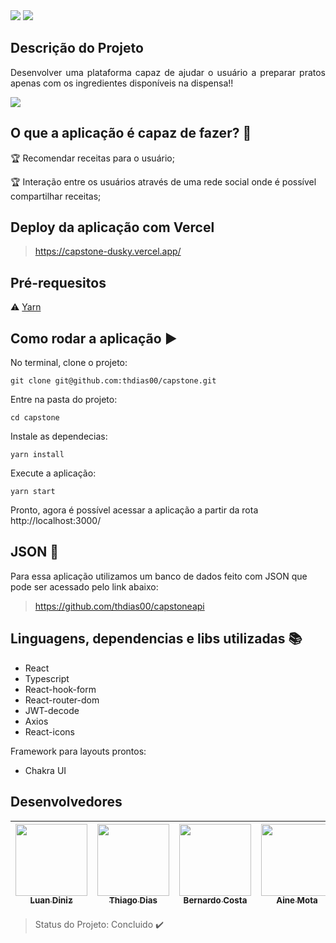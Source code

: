 <img src="https://user-images.githubusercontent.com/88336360/151994368-a25609d8-7bc3-496b-b858-7b38554da9ef.png"/>
<img src="https://img.shields.io/static/v1?label=react&message=framework&color=blue&style=for-the-badge&logo=REACT"/>

## Descrição do Projeto <br/>

<p align="justify"> Desenvolver uma plataforma capaz de ajudar o usuário a preparar pratos apenas com os ingredientes disponíveis na dispensa!! </p>

<img src="https://user-images.githubusercontent.com/88336360/151995119-16c5fd91-5e53-4ad8-b75a-df3cc753e2ae.png"/>

## O que a aplicação é capaz de fazer? :checkered_flag:

:trophy: Recomendar receitas para o usuário;

:trophy: Interação entre os usuários através de uma rede social onde é possível compartilhar receitas;

## Deploy da aplicação com Vercel

> https://capstone-dusky.vercel.app/

## Pré-requesitos

:warning: [Yarn](https://classic.yarnpkg.com/pt-BR/docs/install/#windows-stable) 

## Como rodar a aplicação :arrow_forward:

No terminal, clone o projeto: 

```
git clone git@github.com:thdias00/capstone.git
```

Entre na pasta do projeto:  

```
cd capstone
```

Instale as dependecias:

```
yarn install
```

Execute a aplicação:

```
yarn start
```

Pronto, agora é possível acessar a aplicação a partir da rota http://localhost:3000/ 

## JSON :floppy_disk:

Para essa aplicação utilizamos um banco de dados feito com JSON que pode ser acessado pelo link abaixo: 

> https://github.com/thdias00/capstoneapi

## Linguagens, dependencias e libs utilizadas :books:

- React
- Typescript
- React-hook-form
- React-router-dom
- JWT-decode
- Axios
- React-icons


Framework para layouts prontos:
- Chakra UI

## Desenvolvedores

[<img src="https://user-images.githubusercontent.com/88336360/151998369-995ccb3e-d97e-4573-a6f0-b9663a6b66fb.png" width=115><br><sub>Luan Diniz</sub>](https://github.com/luandniz) |[<img src="https://user-images.githubusercontent.com/88336360/151998705-d22830fa-d9e2-4cf4-990a-e5b8a8e8c29f.png" width=115><br><sub>Thiago Dias</sub>](https://github.com/thdias00) | [<img src="https://user-images.githubusercontent.com/88336360/151998944-33b69bc7-ab76-4f49-805a-028b188f3238.png" width=115><br><sub>Bernardo Costa</sub>](https://github.com/bercardosoc) | [<img src="https://user-images.githubusercontent.com/88336360/151999168-130dace3-40e3-41cc-94d9-7b00e27e33b7.png" width=115><br><sub>Aine Mota</sub>](https://github.com/ainemota) | [<img src="https://user-images.githubusercontent.com/88336360/151999391-cc0d006c-3f30-423d-a064-8639a60f7270.png" width=115><br><sub>Murillo Lopes</sub>](https://github.com/murillotlopes) | [<img src="https://user-images.githubusercontent.com/88336360/151999711-621ae2f3-638d-4c84-bfc8-fa78470c7c7b.png" width=115><br><sub>Otávio Ikegami</sub>](https://github.com/otavio-ikegami) |
| :---: | :---: | :---: | :---: | :---: | :---:

> Status do Projeto: Concluido :heavy_check_mark:
